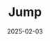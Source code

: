 ---  
layout: startup_page  
title: "Jump"  
id: "jump.com"  
permalink: "/jumpjump.com02032025/"  
website: "https://jump.com/"  
funding_round: "Series A"  
funding_amount: "$20M"  
investors: "Battery Ventures, Citi Ventures, Sorenson Capital, Pelion Ventures Partners"  
about: "Jump is an AI assistant designed for financial advisors, automating tasks like meeting preparation, note-taking, and CRM updates. The platform helps advisors streamline workflows, improve client engagement, and save time on administrative duties."  
markets: "Fintech, AI, Customer Service, Information Services, Software"  
hq: "Los Angeles, California, United States"  
founded_year: "2020"  
linkedin: "https://www.linkedin.com/company/jumpapp"  
twitter: ""  
instagram: ""  
facebook: ""  
crunchbase: "https://www.crunchbase.com/organization/jump-8857"  
pitchbook: "https://pitchbook.com/profiles/company/520985-89"  

date_display: "03-Feb-2025"  
date: "2025-02-03"

# SEO Optimization  
meta_title: "Jump - Series A Funding ($20M)"  
meta_description: "Jump, Jump is an AI assistant designed for financial advisors, automating tasks like meeting preparation, note-taking, and CRM updates. The platform helps a..."  
meta_keywords: "Jump, Fintech, AI, Customer Service, Information Services, Software, Series A funding"  
canonical_url: "https://startup.projectstartups.com/jumpjump.com02032025/"  
---